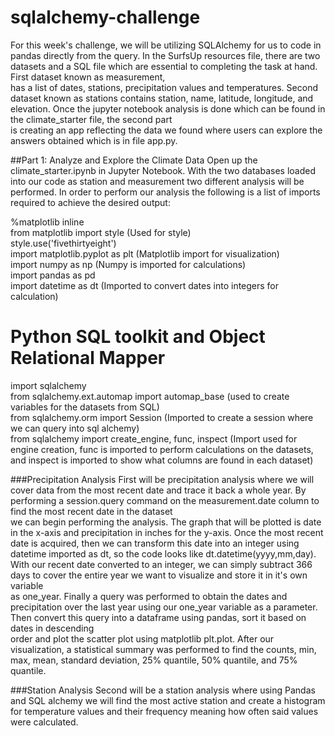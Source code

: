 # sqlalchemy-challenge
For this week's challenge, we will be utilizing SQLAlchemy for us to code in pandas directly from the query. In the SurfsUp resources file, there are two datasets and a SQL file which are essential to completing the task at hand. First dataset known as measurement,  
has a list of dates, stations, precipitation values and temperatures. Second dataset known as stations contains station, name, latitude, longitude, and elevation. Once the jupyter notebook analysis is done which can be found in the climate_starter file, the second part  
is creating an app reflecting the data we found where users can explore the answers obtained which is in file app.py.

##Part 1: Analyze and Explore the Climate Data
Open up the climate_starter.ipynb in Jupyter Notebook. With the two databases loaded into our code as station and measurement two different analysis will be performed. In order to perform our analysis the following is a list of imports required to achieve the desired   output:

%matplotlib inline  
from matplotlib import style  (Used for style)  
style.use('fivethirtyeight')  
import matplotlib.pyplot as plt (Matplotlib import for visualization)  
import numpy as np  (Numpy is imported for calculations)  
import pandas as pd  
import datetime as dt (Imported to convert dates into integers for calculation)  

# Python SQL toolkit and Object Relational Mapper
import sqlalchemy  
from sqlalchemy.ext.automap import automap_base (used to create variables for the datasets from SQL)  
from sqlalchemy.orm import Session  (Imported to create a session where we can query into sql alchemy)  
from sqlalchemy import create_engine, func, inspect (Import used for engine creation, func is imported to perform calculations on the datasets, and inspect is imported to show what columns are found in each dataset)  

###Precipitation Analysis
First will be precipitation analysis where we will cover data from the most recent date and trace it back a whole year. By performing a session.query command on the measurement.date column to find the most recent date in the dataset  
we can begin performing the analysis. The graph that will be plotted is date in the x-axis and precipitation in inches for the y-axis. Once the most recent date is acquired, then we can transform this date into an integer using  
datetime imported as dt, so the code looks like dt.datetime(yyyy,mm,day). With our recent date converted to an integer, we can simply subtract 366 days to cover the entire year we want to visualize and store it in it's own variable  
as one_year. Finally a query was performed to obtain the dates and precipitation over the last year using our one_year variable as a parameter. Then convert this query into a dataframe using pandas, sort it based on dates in descending  
order and plot the scatter plot using matplotlib plt.plot. After our visualization, a statistical summary was performed to find the counts, min, max, mean, standard deviation, 25% quantile, 50% quantile, and 75% quantile. 




###Station Analysis
Second will be a station analysis where using Pandas and SQL alchemy we will find the most active station and create a histogram for temperature values and their frequency meaning how often said values were calculated. 

